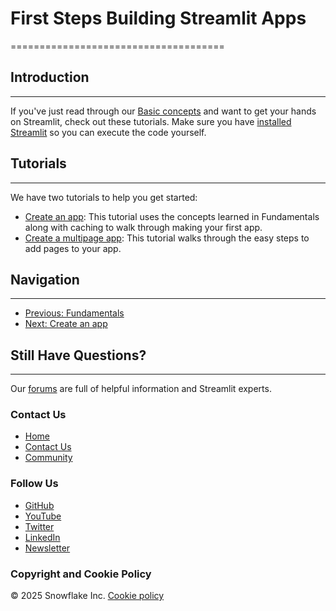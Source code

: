 # First Steps Building Streamlit Apps
=====================================

## Introduction
------------

If you've just read through our [Basic concepts](/get-started/fundamentals/main-concepts) and want to get your hands on Streamlit, check out these tutorials. Make sure you have [installed Streamlit](/get-started/installation) so you can execute the code yourself.

## Tutorials
------------

We have two tutorials to help you get started:

* [Create an app](/get-started/tutorials/create-an-app): This tutorial uses the concepts learned in Fundamentals along with caching to walk through making your first app.
* [Create a multipage app](/get-started/tutorials/create-a-multipage-app): This tutorial walks through the easy steps to add pages to your app.

## Navigation
------------

* [Previous: Fundamentals](/get-started/fundamentals)
* [Next: Create an app](/get-started/tutorials/create-an-app)

## Still Have Questions?
-------------------------

Our [forums](https://discuss.streamlit.io) are full of helpful information and Streamlit experts.

### Contact Us

* [Home](/)
* [Contact Us](mailto:hello@streamlit.io?subject=Contact%20from%20documentation%20)
* [Community](https://discuss.streamlit.io)

### Follow Us

* [GitHub](https://github.com/streamlit)
* [YouTube](https://www.youtube.com/channel/UC3LD42rjj-Owtxsa6PwGU5Q)
* [Twitter](https://twitter.com/streamlit)
* [LinkedIn](https://www.linkedin.com/company/streamlit)
* [Newsletter](https://info.snowflake.com/streamlit-newsletter-sign-up.html)

### Copyright and Cookie Policy

&copy; 2025 Snowflake Inc. [Cookie policy](/)